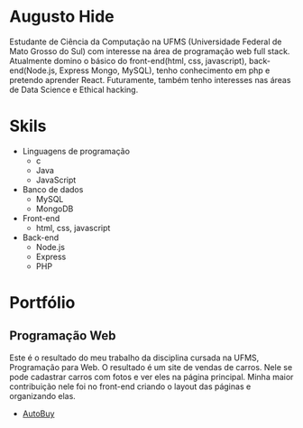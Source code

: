 # Augusto Hide

Estudante de Ciência da Computação na UFMS (Universidade Federal de Mato Grosso do Sul) com interesse na área de programação web full stack.
Atualmente domino o básico do front-end(html, css, javascript), back-end(Node.js, Express Mongo, MySQL), tenho conhecimento em php e pretendo aprender React.
Futuramente, também tenho interesses nas áreas de Data Science e Ethical hacking.



# Skils

* Linguagens de programação
	* c
	* Java
	* JavaScript
* Banco de dados
	* MySQL
	* MongoDB
* Front-end
	* html, css, javascript
* Back-end
	* Node.js
	* Express
	* PHP

# Portfólio



## Programação Web

Este é o resultado do meu trabalho da disciplina cursada na UFMS, Programação para Web.
O resultado é um site de vendas de carros. Nele se pode cadastrar carros com fotos e ver eles na página principal.
Minha maior contribuição nele foi no front-end criando o layout das páginas e organizando elas.
* [AutoBuy]( https://github.com/AugustoHide/Autobuy)
